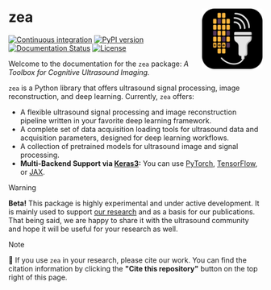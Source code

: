 # zea <img src="https://raw.githubusercontent.com/tue-bmd/zea/main/docs/_static/zea-logo.png" width="120" height="120" align="right" alt="zea Logo" />


[![Continuous integration](https://github.com/tue-bmd/zea/actions/workflows/ci-pipeline.yaml/badge.svg)](https://github.com/tue-bmd/zea/actions/workflows/ci-pipeline.yaml)
[![PyPI version](https://img.shields.io/pypi/v/zea)](https://pypi.org/project/zea/)
[![Documentation Status](https://readthedocs.org/projects/zea/badge/?version=latest)](https://zea.readthedocs.io/en/latest/?badge=latest)
[![License](https://img.shields.io/github/license/tue-bmd/zea)](https://github.com/tue-bmd/zea/blob/main/LICENSE)

Welcome to the documentation for the `zea` package: *A Toolbox for Cognitive Ultrasound Imaging.*

`zea` is a Python library that offers ultrasound signal processing, image reconstruction, and deep learning. Currently, `zea` offers:

- A flexible ultrasound signal processing and image reconstruction pipeline written in your favorite deep learning framework.
- A complete set of data acquisition loading tools for ultrasound data and acquisition parameters, designed for deep learning workflows.
- A collection of pretrained models for ultrasound image and signal processing.
- **Multi-Backend Support via [Keras3](https://keras.io/keras_3/):** You can use [PyTorch](https://github.com/pytorch/pytorch), [TensorFlow](https://github.com/tensorflow/tensorflow), or [JAX](https://github.com/google/jax).

> [!WARNING]
> **Beta!**
> This package is highly experimental and under active development. It is mainly used to support [our research](https://www.tue.nl/en/research/research-groups/signal-processing-systems/biomedical-diagnostics-lab) and as a basis for our publications. That being said, we are happy to share it with the ultrasound community and hope it will be useful for your research as well.

> [!NOTE]
> 📖 If you use `zea` in your research, please cite our work.
> You can find the citation information by clicking the **"Cite this repository"** button on the top right of this page.
